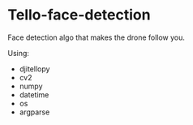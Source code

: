 # Tello-face-detection

Face detection algo that makes the drone follow you.

Using:
- djitellopy
- cv2
- numpy
- datetime
- os
- argparse
